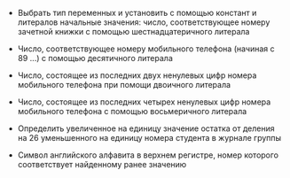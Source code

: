 - Выбрать тип переменных и установить с помощью констант и литералов начальные значения: число, соответствующее номеру зачетной книжки с помощью шестнадцатеричного литерала

- Число, соответствующее номеру мобильного телефона (начиная с 89 ...) с помощью десятичного литерала

- Число, состоящее из последних двух ненулевых цифр номера мобильного телефона при помощи двоичного литерала

- Число, состоящее из последних четырех ненулевых цифр номера мобильного телефона с помощью восьмеричного литерала

- Определить увеличенное на единицу значение остатка от деления на 26 уменьшенного на единицу номера студента в журнале группы

- Символ английского алфавита в верхнем регистре, номер которого соответствует найденному ранее значению
